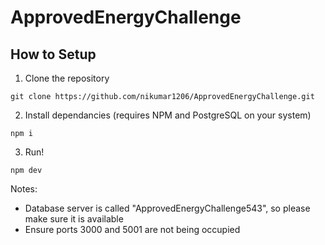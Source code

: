# ApprovedEnergyChallenge

## How to Setup

1. Clone the repository

```
git clone https://github.com/nikumar1206/ApprovedEnergyChallenge.git
```

2. Install dependancies (requires NPM and PostgreSQL on your system)

```
npm i
```

3. Run!

```
npm dev
```

Notes:

- Database server is called "ApprovedEnergyChallenge543", so please make sure it is available
- Ensure ports 3000 and 5001 are not being occupied
